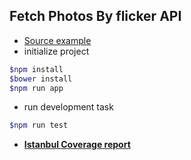## Fetch Photos By flicker API

- [Source example](http://jrsinclair.com/articles/2016/gentle-introduction-to-javascript-tdd-intro/)
- initialize project
```bash
$npm install
$bower install
$npm run app
```
- run development task
```bash
$npm run test
```

- [**Istanbul Coverage report**](https://fernandopalaciosgit.github.io/flickr-photos-fetcher/test/coverage/html/index.html)
